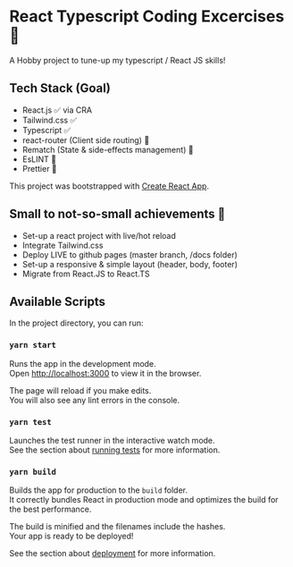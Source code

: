 # React Typescript Coding Excercises :rocket:

A Hobby project to tune-up my typescript / React JS skills! 

## Tech Stack (Goal)
- React.js :white_check_mark: via CRA
- Tailwind.css :white_check_mark:
- Typescript :white_check_mark:
- react-router (Client side routing) :construction: 
- Rematch (State & side-effects management) :construction:
- EsLINT :construction:
- Prettier :construction:

This project was bootstrapped with [Create React App](https://github.com/facebook/create-react-app).

## Small to not-so-small achievements :tada:
-  Set-up a react project with live/hot reload
-  Integrate Tailwind.css
-  Deploy LIVE to github pages (master branch, /docs folder)
-  Set-up a responsive & simple layout (header, body, footer)
-  Migrate from React.JS to React.TS

## Available Scripts

In the project directory, you can run:

### `yarn start`

Runs the app in the development mode.\
Open [http://localhost:3000](http://localhost:3000) to view it in the browser.

The page will reload if you make edits.\
You will also see any lint errors in the console.

### `yarn test`

Launches the test runner in the interactive watch mode.\
See the section about [running tests](https://facebook.github.io/create-react-app/docs/running-tests) for more information.

### `yarn build`

Builds the app for production to the `build` folder.\
It correctly bundles React in production mode and optimizes the build for the best performance.

The build is minified and the filenames include the hashes.\
Your app is ready to be deployed!

See the section about [deployment](https://facebook.github.io/create-react-app/docs/deployment) for more information.
